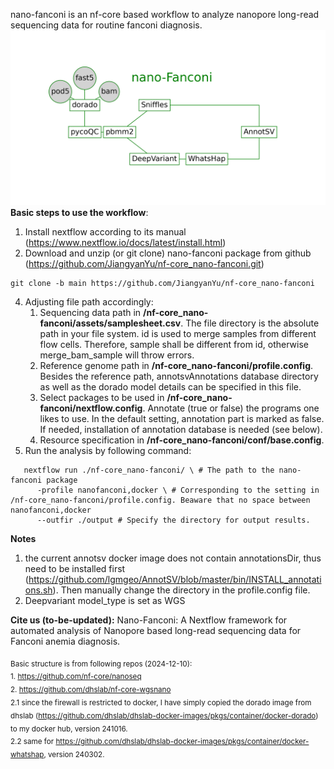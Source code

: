 nano-fanconi is an nf-core based workflow to analyze nanopore long-read sequencing data for routine fanconi diagnosis.
![Description](https://github.com/JiangyanYu/nf-core_nano-fanconi/blob/main/docs/workflow_complete_graph.png)
**Basic steps to use the workflow**:
1. Install nextflow according to its manual (https://www.nextflow.io/docs/latest/install.html)
2. Download and unzip (or git clone) nano-fanconi package from github (https://github.com/JiangyanYu/nf-core_nano-fanconi.git)
```
git clone -b main https://github.com/JiangyanYu/nf-core_nano-fanconi
```
4. Adjusting file path accordingly:
   1) Sequencing data path in **/nf-core_nano-fanconi/assets/samplesheet.csv**. The file directory is the absolute path in your file system. id is used to merge samples from different flow cells. Therefore, sample shall be different from id, otherwise merge_bam_sample will throw errors.
   2) Reference genome path in **/nf-core_nano-fanconi/profile.config**. Besides the reference path, annotsvAnnotations database directory as well as the dorado model details can be specified in this file.
   3) Select packages to be used in **/nf-core_nano-fanconi/nextflow.config**. Annotate (true or false) the programs one likes to use. In the default setting, annotation part is marked as false. If needed, installation of annotation database is needed (see below).
   4) Resource specification in **/nf-core_nano-fanconi/conf/base.config**.
5. Run the analysis by following command:
```
   nextflow run ./nf-core_nano-fanconi/ \ # The path to the nano-fanconi package
      -profile nanofanconi,docker \ # Corresponding to the setting in /nf-core_nano-fanconi/profile.config. Beaware that no space between nanofanconi,docker 
      --outfir ./output # Specify the directory for output results.
```

**Notes**
1) the current annotsv docker image does not contain annotationsDir, thus need to be installed first (https://github.com/lgmgeo/AnnotSV/blob/master/bin/INSTALL_annotations.sh). Then manually change the directory in the profile.config file.
2) Deepvariant model_type is set as WGS

**Cite us (to-be-updated):**
Nano-Fanconi: A Nextflow framework for automated analysis of Nanopore based long-read sequencing data for Fanconi anemia diagnosis. 

   
<sub>Basic structure is from following repos (2024-12-10):</sub> \
<sub>1. https://github.com/nf-core/nanoseq</sub> \
<sub>2. https://github.com/dhslab/nf-core-wgsnano</sub> \
<sub>2.1 since the firewall is restricted to docker, I have simply copied the dorado image from dhslab (https://github.com/dhslab/dhslab-docker-images/pkgs/container/docker-dorado) to my docker hub, version 241016.</sub> \
<sub>2.2 same for https://github.com/dhslab/dhslab-docker-images/pkgs/container/docker-whatshap, version 240302.</sub>



